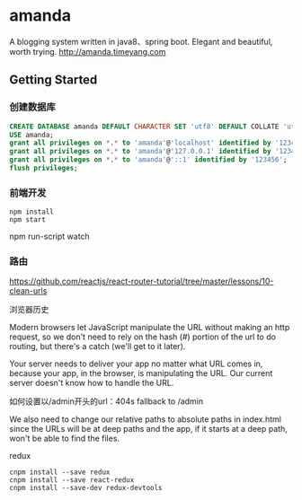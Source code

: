 # amanda
A blogging system written in java8、spring boot. Elegant and beautiful, worth trying. http://amanda.timeyang.com

## Getting Started
### 创建数据库
```sql
CREATE DATABASE amanda DEFAULT CHARACTER SET 'utf8' DEFAULT COLLATE 'utf8_unicode_ci';
USE amanda;
grant all privileges on *.* to 'amanda'@'localhost' identified by '123456'; 
grant all privileges on *.* to 'amanda'@'127.0.0.1' identified by '123456'; 
grant all privileges on *.* to 'amanda'@'::1' identified by '123456'; 
flush privileges;
```
### 前端开发
```shell
npm install
npm start
```
npm run-script watch

### 路由

https://github.com/reactjs/react-router-tutorial/tree/master/lessons/10-clean-urls

浏览器历史

Modern browsers let JavaScript manipulate the URL without making an http request, so we don't need to rely on the hash (#) portion of the url to do routing, but there's a catch (we'll get to it later).

Your server needs to deliver your app no matter what URL comes in, because your app, in the browser, is manipulating the URL. Our current server doesn't know how to handle the URL.

如何设置以/admin开头的url：404s fallback to /admin

We also need to change our relative paths to absolute paths in index.html since the URLs will be at deep paths and the app, if it starts at a deep path, won't be able to find the files.

redux

```npm
cnpm install --save redux
cnpm install --save react-redux
cnpm install --save-dev redux-devtools
```